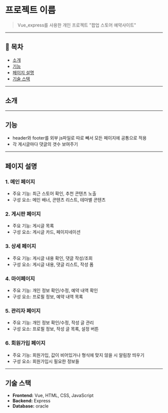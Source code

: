 # 프로젝트 이름

> Vue_express를 사용한 개인 프로젝트 
> "팝업 스토어 예약사이트"

---

## 📌 목차
- [소개](#소개)
- [기능](#기능)
- [페이지 설명](#페이지-설명)
- [기술 스택](#기술-스택)
---

## 소개 

---

## 기능
- header와 footer를 외부 js파일로 따로 빼서 모든 페이지에 공통으로 적용
- 각 게시글마다 댓글의 갯수 보여주기
---

## 페이지 설명

### 1. 메인 페이지
- 주요 기능: 최근 스토어 확인, 추천 콘텐츠 노출
- 구성 요소: 메인 배너, 콘텐츠 리스트, 테마별 콘텐츠

### 2. 게시판 페이지
- 주요 기능: 게시글 목록
- 구성 요소: 게시글 카드, 페이지네이션

### 3. 상세 페이지
- 주요 기능: 게시글 내용 확인, 댓글 작성/조회
- 구성 요소: 게시글 내용, 댓글 리스트, 작성 폼

### 4. 마이페이지
- 주요 기능: 개인 정보 확인/수정, 예약 내역 확인
- 구성 요소: 프로필 정보, 예약 내역 목록

### 5. 관리자 페이지
- 주요 기능: 개인 정보 확인/수정, 작성 글 관리
- 구성 요소: 프로필 정보, 작성 글 목록, 설정 버튼

### 6. 회원가입 페이지
- 주요 기능: 회원가입, 값이 비어있거나 형식에 맞지 않을 시 알림창 띄우기
- 구성 요소: 회원가입시 필요한 정보들

---

## 기술 스택

- **Frontend:** Vue, HTML, CSS, JavaScript
- **Backend:** Express
- **Database:** oracle
